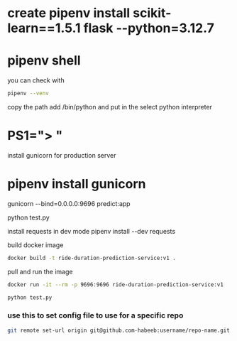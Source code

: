 # create pipenv install scikit-learn==1.5.1 flask --python=3.12.7

# pipenv shell

you can check with

```bash
pipenv --venv
```

copy the path add /bin/python and put in the select python interpreter

# PS1="> "

install gunicorn for production server

# pipenv install gunicorn

gunicorn --bind=0.0.0.0:9696 predict:app

python test.py

install requests in dev mode
pipenv install --dev requests

build docker image

```bash
docker build -t ride-duration-prediction-service:v1 .
```

pull and run the image

```bash
docker run -it --rm -p 9696:9696 ride-duration-prediction-service:v1
```

```python
python test.py
```

### use this to set config file to use for a specific repo

```bash
git remote set-url origin git@github.com-habeeb:username/repo-name.git
```
